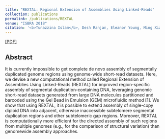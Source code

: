 ```yaml
---
title: "REXTAL: Regional Extension of Assemblies Using Linked-Reads"
collection: publications
permalink: /publications/REXTAL
venue: "ISBRA 2018"
citation: '<b>Tunazzina Islam</b>, Desh Ranjan, Eleanor Young, Ming Xiao, Mohammad Zubair, Harold Riethman. <i>14th International Symposium on Bioinformatics Research and Applications (ISBRA) 2018, pp.63-78.</i>.'
---  
```

[[PDF]](https://tunazislam.github.io/files/REXTAL_ISBRA2018.pdf)

## Abstract
It is currently impossible to get complete de novo assembly of segmentally duplicated genome regions using genome-wide short-read datasets.
Here, we devise a new computational method called Regional Extension of Assemblies Using Linked-Reads (REXTAL) for improved region-specific
assembly of segmental duplication-containing DNA, leveraging genomic short-read datasets generated from large DNA molecules partitioned and 
barcoded using the Gel Bead in Emulsion (GEM) microfluidic method [1]. We show that using REXTAL, it is possible to extend assembly of 
single-copy diploid DNA into adjacent, otherwise inaccessible subtelomere segmental duplication regions and other subtelomeric gap regions.
Moreover, REXTAL is computationally more efficient for the directed assembly of such regions from multiple genomes (e.g., for the 
comparison of structural variation) than genomewide assembly approaches.
